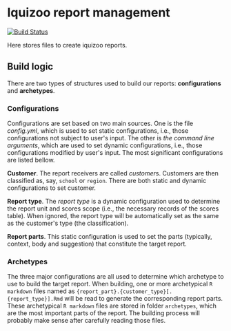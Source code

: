 # Iquizoo report management

[![Build Status](https://travis-ci.com/iquizoo/reports.svg?branch=master)](https://travis-ci.com/iquizoo/reports)

Here stores files to create iquizoo reports.

## Build logic

There are two types of structures used to build our reports: **configurations** and **archetypes**.

### Configurations

Configurations are set based on two main sources. One is the file *config.yml*, which is used to set static configurations, i.e., those configurations not subject to user's input. The other is *the command line arguments*, which are used to set dynamic configurations, i.e., those configurations modified by user's input. The most significant configurations are listed bellow.

**Customer**. The report receivers are called *customer*s. Customers are then classified as, say, `school` or `region`. There are both static and dynamic configurations to set customer.

**Report type**. The *report type* is a dynamic configuration used to determine the report unit and scores scope (i.e., the necessary records of the scores table). When ignored, the report type will be automatically set as the same as the customer's type (the classification).

**Report parts**. This static configuration is used to set the parts (typically, context, body and suggestion) that constitute the target report.

### Archetypes

The three major configurations are all used to determine which archetype to use to build the target report. When building, one or more archetypical `R markdown` files named as `{report_part}.{customer_type}[.{report_type}].Rmd` will be read to generate the corresponding report parts. These archetypical `R markdown` files are stored in folder `archetypes`, which are the most important parts of the report. The building process will probably make sense after carefully reading those files.
